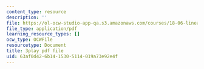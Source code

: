 ```yaml
---
content_type: resource
description: ''
file: https://ol-ocw-studio-app-qa.s3.amazonaws.com/courses/18-06-linear-algebra-spring-2010/63af0d426b1415305114019a73e92e4f_l88D4r74gtM.pdf
file_type: application/pdf
learning_resource_types: []
ocw_type: OCWFile
resourcetype: Document
title: 3play pdf file
uid: 63af0d42-6b14-1530-5114-019a73e92e4f
---
```


